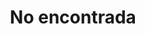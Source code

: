 ---
title: No encontrada
template: splash
editUrl: false
hero:
  title: '404'
  tagline: <strong>Houston, tenemos un problema.</strong> No pudimos encontrar esa página.<br>Verifica la URL o intenta usar la barra de búsqueda.
  actions:
    - text: Ir a la Home
      icon: right-arrow
      link: /es/
      variant: primary
---